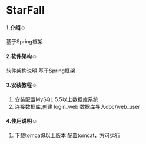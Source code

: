 # StarFall

#### 1.介绍☺
基于Spring框架

#### 2.软件架构☺
软件架构说明
基于Spring框架

#### 3.安装教程☺

1.  安装配置MySQL 5.5以上数据库系统    
2.  连接数据库,创建 login_web 数据库导入doc/web_user

#### 4.使用说明☺

1. 下载tomcat8以上版本
配置tomcat，方可运行

